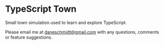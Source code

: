 # TypeScript Town

Small town simulation used to learn and explore TypeScript.

Please email me at <a href = "mailto: daneschmidt@gmail.com">daneschmidt@gmail.com</a> with any questions, comments or feature suggestions.